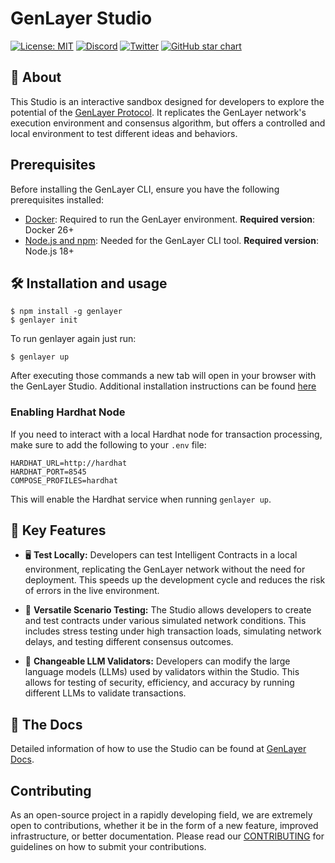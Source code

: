 # GenLayer Studio

[![License: MIT](https://img.shields.io/badge/License-MIT-green.svg)](https://opensource.org/license/mit/) [![Discord](https://dcbadge.vercel.app/api/server/8Jm4v89VAu?compact=true&style=flat)](https://discord.gg/VpfmXEMN66) [![Twitter](https://img.shields.io/twitter/url/https/twitter.com/yeagerai.svg?style=social&label=Follow%20%40GenLayer)](https://x.com/GenLayer) [![GitHub star chart](https://img.shields.io/github/stars/yeagerai/genlayer-simulator?style=social)](https://star-history.com/#yeagerai/genlayer-simulator)

## 👀 About

This Studio is an interactive sandbox designed for developers to explore the potential of the [GenLayer Protocol](https://genlayer.com/). It replicates the GenLayer network's execution environment and consensus algorithm, but offers a controlled and local environment to test different ideas and behaviors.

## Prerequisites
Before installing the GenLayer CLI, ensure you have the following prerequisites installed:

- [Docker](https://docs.docker.com/engine/install/): Required to run the GenLayer environment. **Required version**: Docker 26+
- [Node.js and npm](https://docs.npmjs.com/downloading-and-installing-node-js-and-npm/): Needed for the GenLayer CLI tool. **Required version**: Node.js 18+

## 🛠️ Installation and usage

```
$ npm install -g genlayer
$ genlayer init
```

To run genlayer again just run:

```
$ genlayer up
```
After executing those commands a new tab will open in your browser with the GenLayer Studio. Additional installation instructions can be found [here](https://docs.genlayer.com/simulator/installation)

### Enabling Hardhat Node
If you need to interact with a local Hardhat node for transaction processing, make sure to add the following to your `.env` file:

```
HARDHAT_URL=http://hardhat
HARDHAT_PORT=8545
COMPOSE_PROFILES=hardhat
```

This will enable the Hardhat service when running `genlayer up`.

## 🚀 Key Features
* 🖥️ **Test Locally:** Developers can test Intelligent Contracts in a local environment, replicating the GenLayer network without the need for deployment. This speeds up the development cycle and reduces the risk of errors in the live environment.

* 🧪 **Versatile Scenario Testing:** The Studio allows developers to create and test contracts under various simulated network conditions. This includes stress testing under high transaction loads, simulating network delays, and testing different consensus outcomes.

* 🔄 **Changeable LLM Validators:** Developers can modify the large language models (LLMs) used by validators within the Studio. This allows for testing of security, efficiency, and accuracy by running different LLMs to validate transactions.


## 📖 The Docs
Detailed information of how to use the Studio can be found at [GenLayer Docs](https://docs.genlayer.com/).


## Contributing
As an open-source project in a rapidly developing field, we are extremely open to contributions, whether it be in the form of a new feature, improved infrastructure, or better documentation. Please read our [CONTRIBUTING](https://github.com/yeagerai/genlayer-simulator/blob/main/CONTRIBUTING.md) for guidelines on how to submit your contributions.
